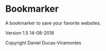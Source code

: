 # Bookmarker
 A bookmarker to save your favorite websites.


Version 1.5 14-08-2018

Copyright Daniel Ducas-Viramontes
